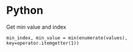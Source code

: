 Python
====
Get min value and index

    min_index, min_value = min(enumerate(values), key=operator.itemgetter(1))
